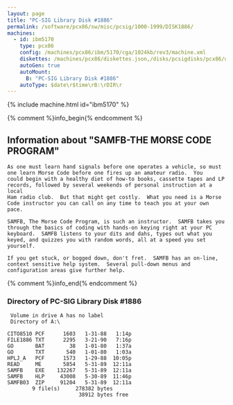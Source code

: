 ```yaml
---
layout: page
title: "PC-SIG Library Disk #1886"
permalink: /software/pcx86/sw/misc/pcsig/1000-1999/DISK1886/
machines:
  - id: ibm5170
    type: pcx86
    config: /machines/pcx86/ibm/5170/cga/1024kb/rev3/machine.xml
    diskettes: /machines/pcx86/diskettes.json,/disks/pcsigdisks/pcx86/diskettes.json
    autoGen: true
    autoMount:
      B: "PC-SIG Library Disk #1886"
    autoType: $date\r$time\rB:\rDIR\r
---
```


{% include machine.html id="ibm5170" %}

{% comment %}info_begin{% endcomment %}

## Information about "SAMFB-THE MORSE CODE PROGRAM"

    As one must learn hand signals before one operates a vehicle, so must
    one learn Morse Code before one fires up an amateur radio.  You
    could begin with a healthy diet of how-to books, cassette tapes and LP
    records, followed by several weekends of personal instruction at a local
    Ham radio club.  But that might get costly.  What you need is a Morse
    Code instructor you can call on any time to teach you at your own pace.
    
    SAMFB, The Morse Code Program, is such an instructor.  SAMFB takes you
    through the basics of coding with hands-on keying right at your PC
    keyboard.  SAMFB listens to your dits and dahs, types out what you
    keyed, and quizzes you with random words, all at a speed you set
    yourself.
    
    If you get stuck, or bogged down, don't fret.  SAMFB has an on-line,
    context sensitive help system.  Several pull-down menus and
    configuration areas give further help.
{% comment %}info_end{% endcomment %}


### Directory of PC-SIG Library Disk #1886

     Volume in drive A has no label
     Directory of A:\

    CITO8510 PCF      1603   1-31-88   1:14p
    FILE1886 TXT      2295   3-21-90   7:16p
    GO       BAT        38   1-01-80   1:37a
    GO       TXT       540   1-01-80   1:03a
    HPLJ_A   PCF      1573   1-29-88  10:05p
    READ     ME       5854   5-31-89  12:11a
    SAMFB    EXE    132267   5-31-89  12:11a
    SAMFB    HLP     43008   5-30-89  11:46p
    SAMFB03  ZIP     91204   5-31-89  12:11a
            9 file(s)     278382 bytes
                           38912 bytes free
